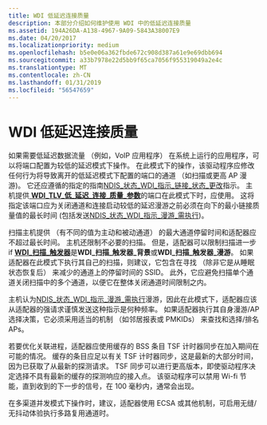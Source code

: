 ```yaml
---
title: WDI 低延迟连接质量
description: 本部分介绍如何维护使用 WDI 中的低延迟连接质量
ms.assetid: 194A26DA-A138-4967-9A09-5843A38007E9
ms.date: 04/20/2017
ms.localizationpriority: medium
ms.openlocfilehash: b5e0e06a362fbde672c908d387a61e9e69dbb694
ms.sourcegitcommit: a33b7978e22d5bb9f65ca7056f955319049a2e4c
ms.translationtype: MT
ms.contentlocale: zh-CN
ms.lasthandoff: 01/31/2019
ms.locfileid: "56547659"
---
```

# <a name="wdi-low-latency-connection-quality"></a>WDI 低延迟连接质量


如果需要低延迟数据流量 （例如，VoIP 应用程序） 在系统上运行的应用程序，可以将端口配置为较低的延迟模式下操作。 在此模式下的操作，该驱动程序应修改任何行为将导致离开的低延迟模式下配置的端口的通道 （如扫描或更高 AP 漫游)。 它还应遵循的指定的指南[NDIS\_状态\_WDI\_指示\_链接\_状态\_更改](https://msdn.microsoft.com/library/windows/hardware/dn925638)指示。 主机提供[ **WDI\_TLV\_低\_延迟\_连接\_质量\_参数**](https://msdn.microsoft.com/library/windows/hardware/dn897843)的端口在此模式下时，应使用。 这将指定该端口应为关闭通道和连接启动较低的延迟漫游之前必须在向下的最小链接质量值的最长时间 (包括发送[NDIS\_状态\_WDI\_指示\_漫游\_需执行](https://msdn.microsoft.com/library/windows/hardware/dn925648))。

扫描主机提供 （有不同的值为主动和被动通道） 的最大通道停留时间和适配器应不超过最长时间。 主机还限制不必要的扫描。 但是，适配器可以限制扫描进一步 if [ **WDI\_扫描\_触发器**](https://msdn.microsoft.com/library/windows/hardware/dn926114)是**WDI\_扫描\_触发器\_背景**或**WDI\_扫描\_触发器\_漫游**。 如果适配器在此模式下执行其自己的扫描，则建议，它包含在寻找 （除非它是从睡眠状态恢复后） 来减少的通道上的停留时间的 SSID。 此外，它应避免扫描单个通道关闭扫描中的多个通道，以便它在整体关闭通道时间限制之内。

主机认为[NDIS\_状态\_WDI\_指示\_漫游\_需执行](https://msdn.microsoft.com/library/windows/hardware/dn925648)漫游，因此在此模式下，适配器应该从适配器的强请求谨慎发送这种指示是何种频率。 如果适配器执行其自身漫游/AP 选择决策，它必须采用适当的机制 （如邻居报表或 PMKIDs） 来查找和选择/排名 APs。

若要优化关联进程，适配器应使用缓存的 BSS 条目 TSF 计时器同步在加入期间在可能的情况。 缓存的条目应足以有关 TSF 计时器同步，这是最新的大部分时间，因为已获取了从最新的探测请求。 TSF 同步可以进行更高版本，即使驱动程序决定选择不具有最新的缓存的探测响应的接入点。 该驱动程序可以禁用 Wi-fi 节能，直到收到的下一步的信号，在 100 毫秒内，通常会出现。

在多渠道并发模式下操作时，建议，适配器使用 ECSA 或其他机制，可启用无缝/无抖动体验执行多路复用通道时。

 

 





